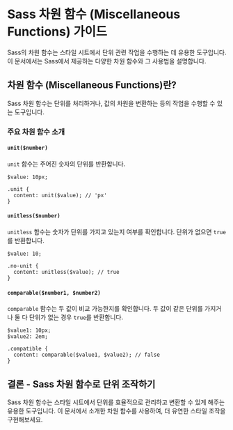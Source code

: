 # Sass 차원 함수 (Miscellaneous Functions) 가이드

Sass의 차원 함수는 스타일 시트에서 단위 관련 작업을 수행하는 데 유용한 도구입니다. 이 문서에서는 Sass에서 제공하는 다양한 차원 함수와 그 사용법을 설명합니다.

## 차원 함수 (Miscellaneous Functions)란?

Sass 차원 함수는 단위를 처리하거나, 값의 차원을 변환하는 등의 작업을 수행할 수 있는 도구입니다.

### 주요 차원 함수 소개

#### `unit($number)`

`unit` 함수는 주어진 숫자의 단위를 반환합니다.

```
$value: 10px;

.unit {
  content: unit($value); // 'px'
}
```

#### `unitless($number)`

`unitless` 함수는 숫자가 단위를 가지고 있는지 여부를 확인합니다. 단위가 없으면 `true`를 반환합니다.

```
$value: 10;

.no-unit {
  content: unitless($value); // true
}
```

#### `comparable($number1, $number2)`

`comparable` 함수는 두 값이 비교 가능한지를 확인합니다. 두 값이 같은 단위를 가지거나 둘 다 단위가 없는 경우 `true`를 반환합니다.

```
$value1: 10px;
$value2: 2em;

.compatible {
  content: comparable($value1, $value2); // false
}
```

## 결론 - Sass 차원 함수로 단위 조작하기

Sass 차원 함수는 스타일 시트에서 단위를 효율적으로 관리하고 변환할 수 있게 해주는 유용한 도구입니다. 이 문서에서 소개한 차원 함수를 사용하여, 더 유연한 스타일 조작을 구현해보세요.
